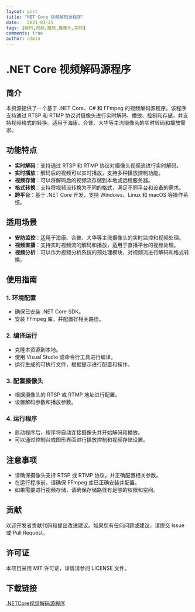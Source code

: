 ```yaml
---
layout: post
title: "NET Core 视频解码源程序"
date:   2021-03-25
tags: [解码,视频,播放,摄像头,实时]
comments: true
author: admin
---
```

# .NET Core 视频解码源程序

## 简介

本资源提供了一个基于 .NET Core、C# 和 FFmpeg 的视频解码源程序。该程序支持通过 RTSP 和 RTMP 协议对摄像头进行实时解码、播放、控制和存储，并支持视频格式的转换。适用于海康、合普、大华等主流摄像头的实时转码和播放需求。

## 功能特点

- **实时解码**：支持通过 RTSP 和 RTMP 协议对摄像头视频流进行实时解码。
- **实时播放**：解码后的视频可以实时播放，支持多种播放控制功能。
- **视频存储**：可以将解码后的视频流存储到本地或远程服务器。
- **格式转换**：支持将视频流转换为不同的格式，满足不同平台和设备的需求。
- **跨平台**：基于 .NET Core 开发，支持 Windows、Linux 和 macOS 等操作系统。

## 适用场景

- **安防监控**：适用于海康、合普、大华等主流摄像头的实时监控和视频处理。
- **视频直播**：支持实时视频流的解码和播放，适用于直播平台的视频处理。
- **视频分析**：可以作为视频分析系统的预处理模块，对视频流进行解码和格式转换。

## 使用指南

### 1. 环境配置

- 确保已安装 .NET Core SDK。
- 安装 FFmpeg 库，并配置好相关路径。

### 2. 编译运行

- 克隆本资源到本地。
- 使用 Visual Studio 或命令行工具进行编译。
- 运行生成的可执行文件，根据提示进行配置和操作。

### 3. 配置摄像头

- 根据摄像头的 RTSP 或 RTMP 地址进行配置。
- 设置解码参数和播放参数。

### 4. 运行程序

- 启动程序后，程序将自动连接摄像头并开始解码和播放。
- 可以通过控制台或图形界面进行播放控制和视频存储设置。

## 注意事项

- 请确保摄像头支持 RTSP 或 RTMP 协议，并正确配置相关参数。
- 在运行程序前，请确保 FFmpeg 库已正确安装并配置。
- 如果需要进行视频存储，请确保存储路径有足够的权限和空间。

## 贡献

欢迎开发者贡献代码和提出改进建议。如果您有任何问题或建议，请提交 Issue 或 Pull Request。

## 许可证

本项目采用 MIT 许可证，详情请参阅 LICENSE 文件。

## 下载链接

[.NETCore视频解码源程序](https://pan.quark.cn/s/358c3eb7e1e5)